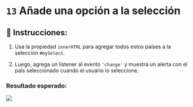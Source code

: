 # `13` Añade una opción a la selección 

## 📝 Instrucciones:

1. Usa la propiedad `innerHTML` para agregar todos estos países a la selección `#mySelect`.

2. Luego, agrega un listener al evento `'change'` y muestra un alerta con el país seleccionado cuando el usuario lo seleccione.

### Resultado esperado:

![](https://storage.googleapis.com/replit/images/1497055203778_4a084e5762b72d8770dac1c95941de0c.gif)